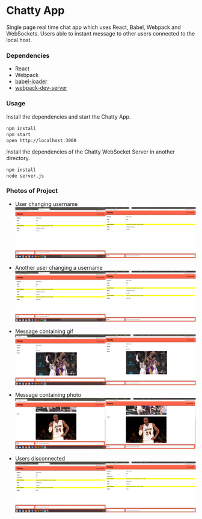 Chatty App
=====================

Single page real time chat app which uses React, Babel, Webpack and WebSockets. Users able to instant message to other users connected to the local host.

### Dependencies

* React
* Webpack
* [babel-loader](https://github.com/babel/babel-loader)
* [webpack-dev-server](https://github.com/webpack/webpack-dev-server)


### Usage

Install the dependencies and start the Chatty App.

```
npm install
npm start
open http://localhost:3000
```

Install the dependencies of the Chatty WebSocket Server in another directory.

```
npm install
node server.js
```

### Photos of Project

- User changing username
![](https://github.com/romelt777/chattyApp/blob/master/docs/changing_username.png)

- Another user changing a username
![](https://github.com/romelt777/chattyApp/blob/master/docs/changing_username2.png)

- Message containing gif
![](https://github.com/romelt777/chattyApp/blob/master/docs/display_gif.png)

- Message containing photo
![](https://github.com/romelt777/chattyApp/blob/master/docs/display_photo.png)

- Users disconnected
![](https://github.com/romelt777/chattyApp/blob/master/docs/users_disconnecting.png)





